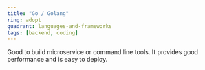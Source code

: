 ```yaml
---
title: "Go / Golang"
ring: adopt
quadrant: languages-and-frameworks
tags: [backend, coding]
---
```


Good to build microservice or command line tools. It provides good performance and is easy to deploy.
